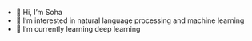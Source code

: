 - 👋 Hi, I’m Soha 
- 👀 I’m interested in natural language processing and machine learning 
- 🌱 I’m currently learning deep learning 

<!---
Soha85/Soha85 is a ✨ special ✨ repository because its `README.md` (this file) appears on your GitHub profile.
You can click the Preview link to take a look at your changes.
--->
